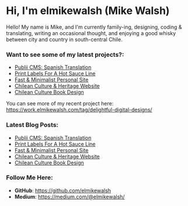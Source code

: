 # Hi, I'm elmikewalsh (Mike Walsh)




Hello! My name is Mike, and I'm currently family-ing, designing, coding & translating, writing an occasional thought, and enjoying a good whisky between city and country in south-central Chile.




### **Want to see some of my latest projects?:**
<!-- PORTFOLIO:START -->
- [Publii CMS: Spanish Translation](https://work.elmikewalsh.com/publii-cms-spanish-translation/)
- [Print Labels For A Hot Sauce Line](https://work.elmikewalsh.com/print-labels-for-a-hot-sauce-line/)
- [Fast &amp; Minimalist Personal Site](https://work.elmikewalsh.com/fast-and-minimalist-personal-site/)
- [Chilean Culture &amp; Heritage Website](https://work.elmikewalsh.com/chilean-culture-and-heritage-website/)
- [Chilean Culture Book Design](https://work.elmikewalsh.com/chilean-culture-book-design/)
<!-- PORTFOLIO:END -->


You can see more of my recent project here: https://work.elmikewalsh.com/tag/delightful-digital-designs/

### **Latest Blog Posts:**
<!-- BLOG-POST-LIST:START -->
- [Publii CMS: Spanish Translation](https://work.elmikewalsh.com/publii-cms-spanish-translation/)
- [Print Labels For A Hot Sauce Line](https://work.elmikewalsh.com/print-labels-for-a-hot-sauce-line/)
- [Fast &amp; Minimalist Personal Site](https://work.elmikewalsh.com/fast-and-minimalist-personal-site/)
- [Chilean Culture &amp; Heritage Website](https://work.elmikewalsh.com/chilean-culture-and-heritage-website/)
- [Chilean Culture Book Design](https://work.elmikewalsh.com/chilean-culture-book-design/)
<!-- BLOG-POST-LIST:END -->

### **Follow Me Here:**

- **GitHub**: https://github.com/elmikewalsh
- **Medium**: https://medium.com/@elmikewalsh/
